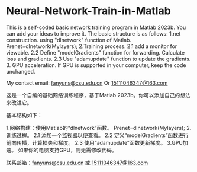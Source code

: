 # Neural-Network-Train-in-Matlab
This is a self-coded basic network training program in Matlab 2023b. You can add your ideas to improve it.
The basic structure is as follows:
1.net construction. using "dlnetwork" function of Matlab.
    Prenet=dlnetwork(Mylayers);
2.Training process. 
  2.1 add a monitor for viewable.
  2.2 Define "modelGradients" function for forwarding. Calculate loss and gradients.
  2.3 Use "adamupdate" function to update the gradients.
3. GPU acceleration.
  If GPU is supported in your computer, keep the code unchanged.


My contact email: fanyuns@csu.edu.cn Or 15111046347@163.com


这是一个自编的基础网络训练程序，基于Matlab 2023b。你可以添加自己的想法来改进它。

基本结构如下：

1.网络构建：使用Matlab的“dlnetwork”函数。 Prenet=dlnetwork(Mylayers);
2.训练过程。 
    2.1 添加一个监视器以便查看。 
    2.2 定义“modelGradients”函数进行前向传播，计算损失和梯度。 
    2.3 使用“adamupdate”函数更新梯度。
3.GPU加速。 如果你的电脑支持GPU，则无需修改代码。

联系邮箱：fanyuns@csu.edu.cn 或 15111046347@163.com
